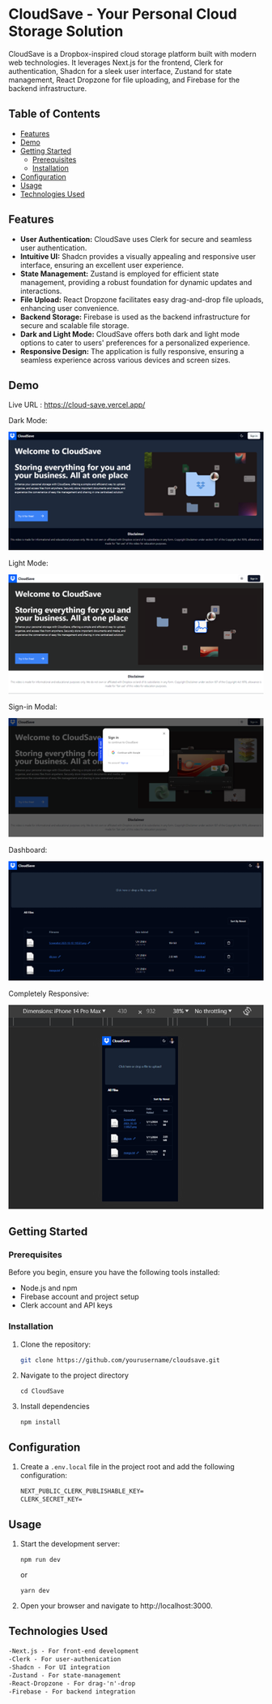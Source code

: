 # CloudSave - Your Personal Cloud Storage Solution

CloudSave is a Dropbox-inspired cloud storage platform built with modern web technologies. It leverages Next.js for the frontend, Clerk for authentication, Shadcn for a sleek user interface, Zustand for state management, React Dropzone for file uploading, and Firebase for the backend infrastructure.

## Table of Contents

- [Features](#features)
- [Demo](#demo)
- [Getting Started](#getting-started)
  - [Prerequisites](#prerequisites)
  - [Installation](#installation)
- [Configuration](#configuration)
- [Usage](#usage)
- [Technologies Used](#technologies-used)

## Features

- **User Authentication:** CloudSave uses Clerk for secure and seamless user authentication.
- **Intuitive UI:** Shadcn provides a visually appealing and responsive user interface, ensuring an excellent user experience.
- **State Management:** Zustand is employed for efficient state management, providing a robust foundation for dynamic updates and interactions.
- **File Upload:** React Dropzone facilitates easy drag-and-drop file uploads, enhancing user convenience.
- **Backend Storage:** Firebase is used as the backend infrastructure for secure and scalable file storage.
- **Dark and Light Mode:** CloudSave offers both dark and light mode options to cater to users' preferences for a personalized experience.
- **Responsive Design:** The application is fully responsive, ensuring a seamless experience across various devices and screen sizes.


## Demo

Live URL : https://cloud-save.vercel.app/

Dark Mode:

![Dark Mode ](image.png)

Light Mode:

![Light Mode ](image-1.png)

Sign-in Modal:

![Sign-in Modal](image-2.png)

Dashboard:

![Dashboard](image-3.png)

Completely Responsive:

![Responsiveness](image-4.png)

## Getting Started

### Prerequisites

Before you begin, ensure you have the following tools installed:

- Node.js and npm
- Firebase account and project setup
- Clerk account and API keys

### Installation

1. Clone the repository:

   ```bash
   git clone https://github.com/yourusername/cloudsave.git
   ```
2. Navigate to the project directory
    ```
    cd CloudSave
    ```
3. Install dependencies
    ```
    npm install
    ```

## Configuration
1. Create a `.env.local` file in the project root and add the following configuration:

    ```
    NEXT_PUBLIC_CLERK_PUBLISHABLE_KEY=
    CLERK_SECRET_KEY=
    ```
## Usage
1. Start the development server:
    ```
    npm run dev
    ```
    or
    ```
    yarn dev
    ```
2. Open your browser and navigate to http://localhost:3000.

## Technologies Used
    -Next.js - For front-end development
    -Clerk - For user-authenication
    -Shadcn - For UI integration
    -Zustand - For state-management
    -React-Dropzone - For drag-'n'-drop 
    -Firebase - For backend integration
